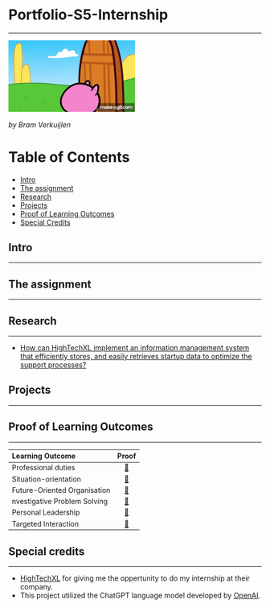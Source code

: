 # Portfolio-S5-Internship
***
<img src="https://github.com/BramVerkuijlen/Portfolio-S5-Internship/blob/main/images/Sc_Rk5.gif" alt="GIF Broke :(" width="50%" height="50%" />

*by Bram Verkuijlen*

# Table of Contents
- [Intro](#intro)
- [The assignment](#the-assignment)
- [Research](#research)
- [Projects](#projects)
- [Proof of Learning Outcomes](#proof-of-learning-outcomes)
- [Special Credits](#special-credits)

## Intro
***

## The assignment
***

## Research
***
- [How can HighTechXL implement an information management system that efficiently stores, and easily retrieves startup data to optimize the support processes?]()
## Projects
***


## Proof of Learning Outcomes
***
| Learning Outcome | Proof |
|:-----------------|:-----:|
|Professional duties| [🔗]()
|Situation-orientation| [🔗]()
|Future-Oriented Organisation| [🔗]()
|nvestigative Problem Solving| [🔗]()
|Personal Leadership| [🔗]()
|Targeted Interaction| [🔗]()

## Special credits
***
- [HighTechXL](https://hightechxl.com/) for giving me the oppertunity to do my internship at their company.
- This project utilized the ChatGPT language model developed by [OpenAI](https://openai.com/).



